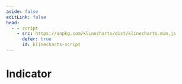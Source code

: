 ```yaml
---
aside: false
editLink: false
head:
  - - script
    - src: https://unpkg.com/klinecharts/dist/klinecharts.min.js
      defer: true
      id: klinecharts-script
---
```


# Indicator

<script setup>
import Chart from '../../components/SampleChart.vue'
import data from '../../data/sample/indicator/index.json'
</script>
<Chart :js="data['index.js']" :html="data['index.html']" :css="data['index.css']" title="Indicator"/>

<!--@include: @/data/sample/indicator/index.md-->

